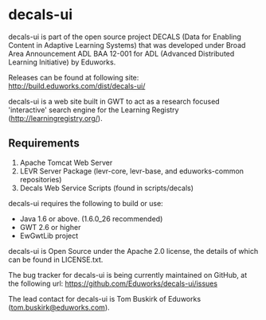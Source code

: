decals-ui
=========
decals-ui is part of the open source project DECALS (Data for Enabling Content in Adaptive Learning Systems) that was developed under Broad Area Announcement ADL BAA 12-001 for ADL (Advanced Distributed Learning Initiative) by Eduworks.

Releases can be found at following site: http://build.eduworks.com/dist/decals-ui/

decals-ui is a web site built in GWT to act as a research focused 'interactive' search engine for the Learning Registry (http://learningregistry.org/).

Requirements
------------
1. Apache Tomcat Web Server
2. LEVR Server Package (levr-core, levr-base, and eduworks-common repositories)
3. Decals Web Service Scripts (found in scripts/decals)

decals-ui requires the following to build or use:
* Java 1.6 or above. (1.6.0_26 recommended)
* GWT 2.6 or higher
* EwGwtLib project

decals-ui is Open Source under the Apache 2.0 license, the details of which can be found in LICENSE.txt.

The bug tracker for decals-ui is being currently maintained on GitHub, at the following url: https://github.com/Eduworks/decals-ui/issues

The lead contact for decals-ui is Tom Buskirk of Eduworks (tom.buskirk@eduworks.com).


